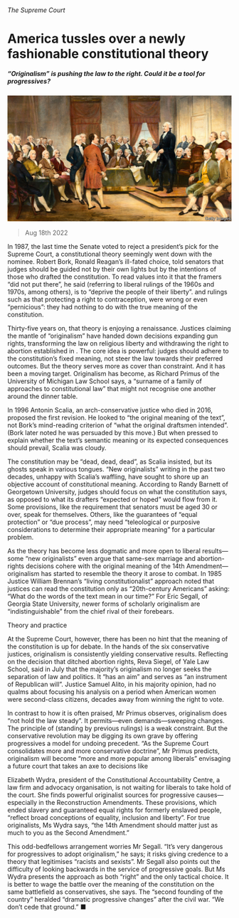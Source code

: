 ###### The Supreme Court

# America tussles over a newly fashionable constitutional theory 

##### “Originalism” is pushing the law to the right. Could it be a tool for progressives? 

![image](images/20220820_USP006.jpg) 

> Aug 18th 2022 

In 1987, the last time the Senate voted to reject a president’s pick for the Supreme Court, a constitutional theory seemingly went down with the nominee. Robert Bork, Ronald Reagan’s ill-fated choice, told senators that judges should be guided not by their own lights but by the intentions of those who drafted the constitution. To read values into it that the framers “did not put there”, he said (referring to liberal rulings of the 1960s and 1970s, among others), is to “deprive the people of their liberty”. and rulings such as that protecting a right to contraception, were wrong or even “pernicious”: they had nothing to do with the true meaning of the constitution.

Thirty-five years on, that theory is enjoying a renaissance. Justices claiming the mantle of “originalism” have handed down decisions expanding gun rights, transforming the law on religious liberty and withdrawing the right to abortion established in . The core idea is powerful: judges should adhere to the constitution’s fixed meaning, not steer the law towards their preferred outcomes. But the theory serves more as cover than constraint. And it has been a moving target. Originalism has become, as Richard Primus of the University of Michigan Law School says, a “surname of a family of approaches to constitutional law” that might not recognise one another around the dinner table. 

In 1996 Antonin Scalia, an arch-conservative justice who died in 2016, proposed the first revision. He looked to “the original meaning of the text”, not Bork’s mind-reading criterion of “what the original draftsmen intended”. (Bork later noted he was persuaded by this move.) But when pressed to explain whether the text’s semantic meaning or its expected consequences should prevail, Scalia was cloudy. 

The constitution may be “dead, dead, dead”, as Scalia insisted, but its ghosts speak in various tongues. “New originalists” writing in the past two decades, unhappy with Scalia’s waffling, have sought to shore up an objective account of constitutional meaning. According to Randy Barnett of Georgetown University, judges should focus on what the constitution says, as opposed to what its drafters “expected or hoped” would flow from it. Some provisions, like the requirement that senators must be aged 30 or over, speak for themselves. Others, like the guarantees of “equal protection” or “due process”, may need “teleological or purposive considerations to determine their appropriate meaning” for a particular problem.

As the theory has become less dogmatic and more open to liberal results—some “new originalists” even argue that same-sex marriage and abortion-rights decisions cohere with the original meaning of the 14th Amendment—originalism has started to resemble the theory it arose to combat. In 1985 Justice William Brennan’s “living constitutionalist” approach noted that justices can read the constitution only as “20th-century Americans” asking: “What do the words of the text mean in our time?” For Eric Segall, of Georgia State University, newer forms of scholarly originalism are “indistinguishable” from the chief rival of their forebears. 

Theory and practice

At the Supreme Court, however, there has been no hint that the meaning of the constitution is up for debate. In the hands of the six conservative justices, originalism is consistently yielding conservative results. Reflecting on the  decision that ditched abortion rights, Reva Siegel, of Yale Law School, said in July that the majority’s originalism no longer seeks the separation of law and politics. It “has an aim” and serves as “an instrument of Republican will”. Justice Samuel Alito, in his majority opinion, had no qualms about focusing his analysis on a period when American women were second-class citizens, decades away from winning the right to vote.

In contrast to how it is often praised, Mr Primus observes, originalism does “not hold the law steady”. It permits—even demands—sweeping changes. The principle of  (standing by previous rulings) is a weak constraint. But the conservative revolution may be digging its own grave by offering progressives a model for undoing precedent. “As the Supreme Court consolidates more and more conservative doctrine”, Mr Primus predicts, originalism will become “more and more popular among liberals” envisaging a future court that takes an axe to decisions like 

Elizabeth Wydra, president of the Constitutional Accountability Centre, a law firm and advocacy organisation, is not waiting for liberals to take hold of the court. She finds powerful originalist sources for progressive causes—especially in the Reconstruction Amendments. These provisions, which ended slavery and guaranteed equal rights for formerly enslaved people, “reflect broad conceptions of equality, inclusion and liberty”. For true originalists, Ms Wydra says, “the 14th Amendment should matter just as much to you as the Second Amendment.”

This odd-bedfellows arrangement worries Mr Segall. “It’s very dangerous for progressives to adopt originalism,” he says; it risks giving credence to a theory that legitimises “racists and sexists”. Mr Segall also points out the difficulty of looking backwards in the service of progressive goals. But Ms Wydra presents the approach as both “right” and the only tactical choice. It is better to wage the battle over the meaning of the constitution on the same battlefield as conservatives, she says. The “second founding of the country” heralded “dramatic progressive changes” after the civil war. “We don’t cede that ground.” ■


